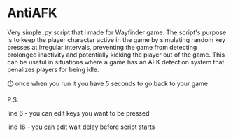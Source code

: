 # AntiAFK

Very simple .py script that i made for Wayfinder game. The script's purpose is to keep the player character active in the game by simulating random key presses at irregular intervals, preventing the game from detecting prolonged inactivity and potentially kicking the player out of the game. This can be useful in situations where a game has an AFK detection system that penalizes players for being idle.

⏱️ once when you run it you have 5 seconds to go back to your game

P.S. 

line 6 - you can edit keys you want to be pressed

line 16 - you can edit wait delay before script starts
